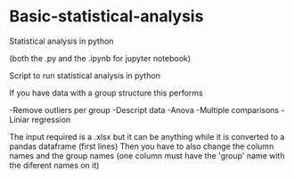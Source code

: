 # Basic-statistical-analysis
Statistical analysis in python

(both the .py and the .ipynb for jupyter notebook)

Script to run statistical analysis in python

If you have data with a group structure this performs

-Remove outliers per group
-Descript data
-Anova
-Multiple comparisons
-Liniar regression

The input required is a .xlsx but it can be anything while it is converted to a pandas dataframe (first lines)
Then you have to also change the column names and the group names (one column must have the 'group' name with the diferent names on it)

